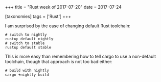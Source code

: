 +++
title = "Rust week of 2017-07-20"
date = 2017-07-24

[taxonomies]
tags = ['Rust']
+++

I am surprised by the ease of changing default Rust toolchain:

    # switch to nightly
    rustup default nightly
    # switch to stable
    rustup default stable

This is more easy than remembering how to tell cargo to use a
non-default toolchain, though that approach is not too bad either:

    # build with nightly
    cargo +nightly build
